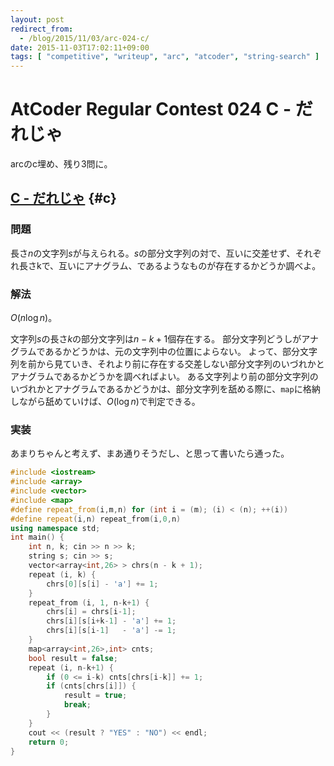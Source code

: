 ```yaml
---
layout: post
redirect_from:
  - /blog/2015/11/03/arc-024-c/
date: 2015-11-03T17:02:11+09:00
tags: [ "competitive", "writeup", "arc", "atcoder", "string-search" ]
---
```


# AtCoder Regular Contest 024 C - だれじゃ

arcのc埋め、残り3問に。

<!-- more -->

## [C - だれじゃ](https://beta.atcoder.jp/contests/arc024/tasks/arc024_3) {#c}

### 問題

長さ$n$の文字列$s$が与えられる。$s$の部分文字列の対で、互いに交差せず、それぞれ長さkで、互いにアナグラム、であるようなものが存在するかどうか調べよ。

### 解法

$O(n \log n)$。

文字列$s$の長さ$k$の部分文字列は$n-k+1$個存在する。
部分文字列どうしがアナグラムであるかどうかは、元の文字列中の位置によらない。
よって、部分文字列を前から見ていき、それより前に存在する交差しない部分文字列のいづれかとアナグラムであるかどうかを調べればよい。
ある文字列より前の部分文字列のいづれかとアナグラムであるかどうかは、部分文字列を舐める際に、`map`に格納しながら舐めていけば、$O(\log n)$で判定できる。

### 実装

あまりちゃんと考えず、まあ通りそうだし、と思って書いたら通った。

``` c++
#include <iostream>
#include <array>
#include <vector>
#include <map>
#define repeat_from(i,m,n) for (int i = (m); (i) < (n); ++(i))
#define repeat(i,n) repeat_from(i,0,n)
using namespace std;
int main() {
    int n, k; cin >> n >> k;
    string s; cin >> s;
    vector<array<int,26> > chrs(n - k + 1);
    repeat (i, k) {
        chrs[0][s[i] - 'a'] += 1;
    }
    repeat_from (i, 1, n-k+1) {
        chrs[i] = chrs[i-1];
        chrs[i][s[i+k-1] - 'a'] += 1;
        chrs[i][s[i-1]   - 'a'] -= 1;
    }
    map<array<int,26>,int> cnts;
    bool result = false;
    repeat (i, n-k+1) {
        if (0 <= i-k) cnts[chrs[i-k]] += 1;
        if (cnts[chrs[i]]) {
            result = true;
            break;
        }
    }
    cout << (result ? "YES" : "NO") << endl;
    return 0;
}
```
